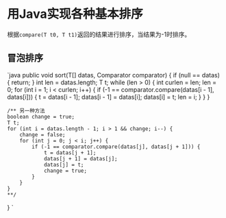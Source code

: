 # 用Java实现各种基本排序
根据`compare(T t0, T t1)`返回的结果进行排序，当结果为-1时排序。

## 冒泡排序
`java
public <T> void sort(T[] datas, Comparator<T> comparator) {
	if (null == datas) {
		return;
	}
	int len = datas.length;
	T t;
	while (len > 0) {
		int curlen = len;
		len = 0;
		for (int i = 1; i < curlen; i++) {
			if (-1 == comparator.compare(datas[i - 1], datas[i])) {
				t = datas[i - 1];
				datas[i - 1] = datas[i];
				datas[i] = t;
				len = i;
			}
		}
	}
	
	/** 另一种方法
	boolean change = true;
	T t;
	for (int i = datas.length - 1; i > 1 && change; i--) {
		change = false;
		for (int j = 0; j < i; j++) {
			if (-1 == comparator.compare(datas[j], datas[j + 1])) {
				t = datas[j + 1];
				datas[j + 1] = datas[j];
				datas[j] = t;
				change = true;
			}
		}
	}
	**/
}
`
